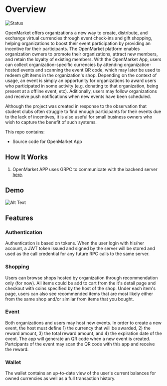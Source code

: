 # Overview

![Status](https://img.shields.io/badge/Status-On%20Development-green)

OpenMarket offers organizations a new way to create, distribute, and exchange virtual currencies through event check-ins and gift shopping, helping organizations to boost their event participation by providing an incentive for their participants. The OpenMarket platform enables organization owners to promote their organizations, attract new members, and retain the loyalty of existing members. With the OpenMarket App, users can collect organization-specific currencies by attending organization-hosted events and scanning the event QR code, which may later be used to redeem gift items in the organization's shop. Depending on the context of usage, an event is simply an opportunity for organizations to award users who participated in some activity (e.g. donating to that organization, being present at a offline event, etc). Aditionally, users may follow organizations and receive push notifications when new events have been scheduled.

Although the project was created in response to the observation that student clubs often struggle to find enough participants for their events due to the lack of incentives, it is also useful for small business owners who wish to capture the benefit of such systems. 

This repo contains:
- Source code for OpenMarket App

## How It Works

1. OpenMarket APP uses GRPC to communicate with the backend server [here](https://github.com/miska12345/OpenMarket). 

## Demo
![Alt Text](https://media.giphy.com/media/b3HeCJinp5oEaZ6Mtw/giphy.gif)
## Features

### Authentication
Authentication is based on tokens.
When the user login with his/her account, a JWT token issued and signed by the server will be stored and used as the call credential for any future RPC calls to the same server.
### Shopping
Users can browse shops hosted by organization through recommendation only (for now). All items could be add to cart from the it's detail page and checkout with coins specified by the host of the shop. Under each item's page, users can also see recommended items that are most likely either from the same shop and/or similar from items that you bought.
### Event
Both organizations and users may host new events. In order to create a new event, the host must define 1) the currency that will be awarded, 2) the reward amount, 3) the total reward amount, and 4) the expiration date of the event.
The app will generate an QR code when a new event is created.
Partcipants of the event may scan the QR code with this app and receive the reward.

### Wallet
The wallet contains an up-to-date view of the user's current balances for owned currencies as well as a full transaction history.

